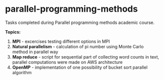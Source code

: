 # parallel-programming-methods
Tasks completed during Parallel programming methods academic course.

**Topics:**
1. **MPI** - excercises testing different options in MPI
2. **Natural parallelism** - calculation of pi number using Monte Carlo method in parallel way
3. **Map reduce** - script for sequential part of collecting word counts in text, parallel computations were made on AWS architecture
4. **OpenMP** - implementation of one possibility of bucket sort parallel algorithm
